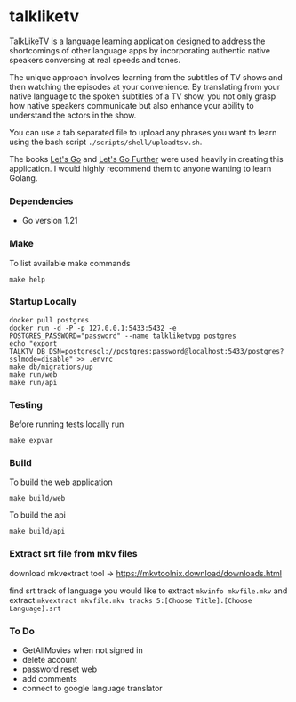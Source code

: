 # talkliketv

TalkLikeTV is a language learning application designed to address the shortcomings of other language apps by incorporating authentic native speakers conversing at real speeds and tones.

The unique approach involves learning from the subtitles of TV shows and then watching the episodes at your convenience. By translating from your native language to the spoken subtitles of a TV show, you not only grasp how native speakers communicate but also enhance your ability to understand the actors in the show.

You can use a tab separated file to upload any phrases you want to learn using the bash script `./scripts/shell/uploadtsv.sh`. 

The books [Let's Go](https://lets-go.alexedwards.net/) and [Let's Go Further](https://lets-go-further.alexedwards.net/) were used heavily in creating this application. I would highly recommend them to anyone wanting to learn Golang.

### Dependencies

- Go version 1.21

### Make

To list available make commands

`make help`

### Startup Locally

```
docker pull postgres
docker run -d -P -p 127.0.0.1:5433:5432 -e POSTGRES_PASSWORD="password" --name talkliketvpg postgres
echo "export TALKTV_DB_DSN=postgresql://postgres:password@localhost:5433/postgres?sslmode=disable" >> .envrc
make db/migrations/up
make run/web
make run/api
```

### Testing

Before running tests locally run 
```
make expvar
```

### Build

To build the web application
```
make build/web
```

To build the api
```
make build/api
```

### Extract srt file from mkv files

download mkvextract tool -> https://mkvtoolnix.download/downloads.html

find srt track of language you would like to extract 
`mkvinfo mkvfile.mkv`
and extract
`mkvextract mkvfile.mkv tracks 5:[Choose Title].[Choose Language].srt`

### To Do

- GetAllMovies when not signed in
- delete account
- password reset web
- add comments
- connect to google language translator
